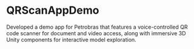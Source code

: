 # QRScanAppDemo
Developed a demo app for Petrobras that features a voice-controlled QR code scanner for document and video access, along with immersive 3D Unity components for interactive model exploration.
